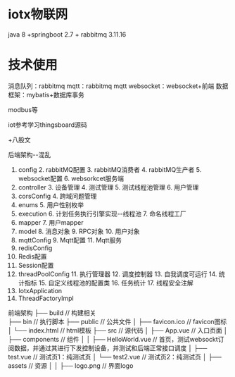 # iotx物联网

java 8 +springboot 2.7 + rabbitmq 3.11.16

# 技术使用

消息队列：rabbitmq
mqtt：rabbitmq mqtt
websocket：websocket+前端
数据框架：mybatis+数据库事务

modbus等

iot参考学习thingsboard源码

+八股文

后端架构--混乱
1. config
   2. rabbitMQ配置
   3. rabbitMQ消费者
   4. rabbitMQ生产者
   5. websocket配置
   6. websorkcet服务端
2. controller
   3. 设备管理
   4. 测试管理
   5. 测试线程池管理
   6. 用户管理
3. corsConfig
   4. 跨域问题管理
4. enums
   5. 用户性别枚举
5. execution
   6. 计划任务执行引擎实现--线程池
   7. 命名线程工厂
6. mapper
   7. 用户mapper
7. model
   8. 消息对象
   9. RPC对象
   10. 用户对象
8. mqttConfig
   9. Mqtt配置
   11. Mqtt服务
10. redisConfig
   10. Redis配置
   11. Session配置
10. threadPoolConfig
    11. 执行管理器
    12. 调度控制器
    13. 自我调度可运行
    14. 统计指标
    15. 自定义线程池的配置类
    16. 任务统计
    17. 线程安全注解
11. IotxApplication
12. ThreadFactoryImpl

前端架构
    ├── build                      // 构建相关  
    ├── bin                        // 执行脚本
    ├── public                     // 公共文件
    │   ├── favicon.ico            // favicon图标
    │   └── index.html             // html模板
    ├── src                        // 源代码
    │   ├── App.vue                // 入口页面
    │   ├── components             // 组件
    │   │   ├── HelloWorld.vue     // 首页，测试websockt订阅数据，并通过其进行下发控制设备，并测试和后端正常接口调度
    │   ├── test.vue      // 测试页1：纯测试页
    │   └── test2.vue      // 测试页2：纯测试页
    │   ├── assets                 // 资源
    │   │   ├── logo.png               // 界面logo




